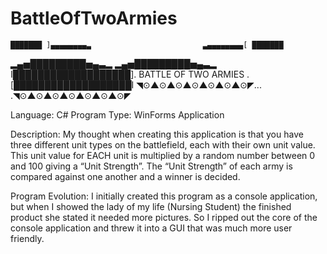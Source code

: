 # BattleOfTwoArmies

    ███████ ]▄▄▄▄▄▄▄▄▃                         ▃▄▄▄▄▄▄▄▄[ ███████
▂▄▅█████████▅▄▃▂                                   ▂▄▅█████████▅▄▃▂
I███████████████████].   BATTLE OF TWO ARMIES      .[███████████████████I
 ◥⊙▲⊙▲⊙▲⊙▲⊙▲⊙▲⊙◤...                              .◥⊙▲⊙▲⊙▲⊙▲⊙▲⊙▲⊙◤


Language: 
C#
Program Type: 
WinForms Application 

Description:
My thought when creating this application is that you have three different unit types on the battlefield, each with their own unit value. This unit value for EACH unit is multiplied by a random number between 0 and 100 giving a “Unit Strength”. The “Unit Strength” of each army is compared against one another and a winner is decided. 

Program Evolution: 
I initially created this program as a console application, but when I showed the lady of my life (Nursing Student) the finished product she stated it needed more pictures. So I ripped out the core of the console application and threw it into a GUI that was much more user friendly. 
